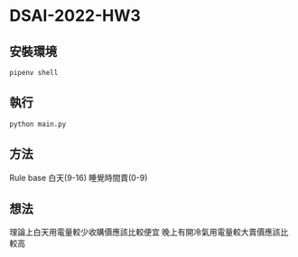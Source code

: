 # DSAI-2022-HW3

## 安裝環境

```
pipenv shell
```

## 執行
```
python main.py
```

## 方法
Rule base
白天(9-16)
睡覺時間賣(0-9)

## 想法
理論上白天用電量較少收購價應該比較便宜
晚上有開冷氣用電量較大賣價應該比較高
